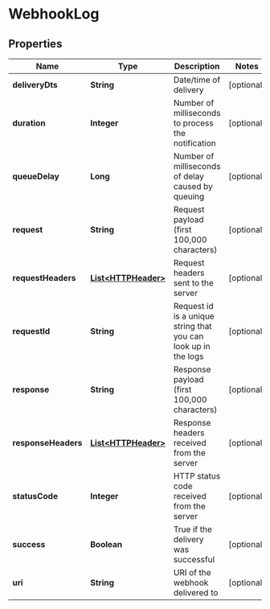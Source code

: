 

# WebhookLog


## Properties

| Name | Type | Description | Notes |
|------------ | ------------- | ------------- | -------------|
|**deliveryDts** | **String** | Date/time of delivery |  [optional] |
|**duration** | **Integer** | Number of milliseconds to process the notification |  [optional] |
|**queueDelay** | **Long** | Number of milliseconds of delay caused by queuing |  [optional] |
|**request** | **String** | Request payload (first 100,000 characters) |  [optional] |
|**requestHeaders** | [**List&lt;HTTPHeader&gt;**](HTTPHeader.md) | Request headers sent to the server |  [optional] |
|**requestId** | **String** | Request id is a unique string that you can look up in the logs |  [optional] |
|**response** | **String** | Response payload (first 100,000 characters) |  [optional] |
|**responseHeaders** | [**List&lt;HTTPHeader&gt;**](HTTPHeader.md) | Response headers received from the server |  [optional] |
|**statusCode** | **Integer** | HTTP status code received from the server |  [optional] |
|**success** | **Boolean** | True if the delivery was successful |  [optional] |
|**uri** | **String** | URI of the webhook delivered to |  [optional] |



